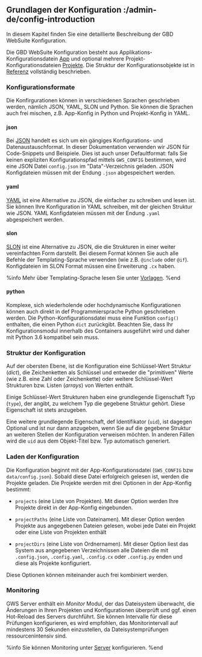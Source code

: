 ## Grundlagen der Konfiguration :/admin-de/config-introduction

In diesem Kapitel finden Sie eine detaillierte Beschreibung der GBD WebSuite Konfiguration. 

Die GBD WebSuite Konfiguration besteht aus Applikations-Konfigurationsdatein [App](/admin-de/config-az/app) und optional mehrere Projekt-Konfigurationsdateien [Projekte](/admin-de/config-az/project). Die Struktur der Konfigurationsobjekte ist in [Referenz](/admin-de/reference) vollständig beschrieben.

### Konfigurationsformate

Die Konfirgurationen können in verschiedenen Sprachen geschrieben werden, nämlich JSON, YAML, SLON und Python. Sie können die Sprachen auch frei mischen, z.B. App-Konfig in Python und Projekt-Konfig in YAML.

#### json

Bei [JSON](https://www.json.org) handelt es sich um ein gängiges Konfigurations- und Datenaustauschformat. In dieser Dokumentation verwenden wir JSON für Code-Snippets und Beispiele. Dies ist auch unser Defaultformat: falls Sie keinen expliziten Konfigurationspfad mittels `GWS_CONFIG` bestimmen, wird eine JSON Datei `config.json` im "Data"-Verzeichnis geladen. JSON Konfigdateien müssen mit der Endung `.json` abgespeichert werden.

#### yaml

[YAML](https://yaml.org) ist eine Alternative zu JSON, die einfacher zu schreiben und lesen ist. Sie können Ihre Konfiguration in YAML schreiben, mit der gleichen Struktur wie JSON. YAML Konfigdateien müssen mit der Endung `.yaml` abgespeichert werden.

#### slon

[SLON](https://github.com/gebrkn/slon) ist  eine Alternative zu JSON, die die Strukturen in einer weiter vereinfachten Form darstellt. Bei diesem Format können Sie auch alle Befehle der Templating-Sprache verwenden (wie z.B. `@include` oder `@if`). Konfigdateien im SLON Format müssen eine Erweiterung `.cx` haben.

%info
 Mehr über Templating-Sprache lesen Sie unter [Vorlagen](/admin-de/config-az/template).
%end

#### python

Komplexe, sich wiederholende oder hochdynamische Konfigurationen können auch direkt in def Programmiersprache Python geschrieben werden. Die Python-Konfigurationsdatei muss eine Funktion `config()` enthalten, die einen Python `dict` zurückgibt. Beachten Sie, dass Ihr Konfigurationsmodul innerhalb des Containers ausgeführt wird und daher mit Python 3.6 kompatibel sein muss.

### Struktur der Konfiguration

Auf der obersten Ebene, ist die Konfiguration eine Schlüssel-Wert Struktur (*dict*), die Zeichenketten als Schlüssel und entweder die "primitiven" Werte (wie z.B. eine Zahl oder Zeichenkette) oder weitere Schlüssel-Wert Strukturen bzw. Listen (*arrays*) von Werten enthält.

Einige Schlüssel-Wert Strukturen haben eine grundlegende Eigenschaft Typ (`type`), der angibt, zu welchem Typ die gegebene Struktur gehört. Diese Eigenschaft ist stets anzugeben.

Eine weitere grundlegende Eigenschaft, def Identifikator (`uid`), ist dagegen Optional und ist nur dann anzugeben, wenn Sie auf die gegebene Struktur an weiteren Stellen der Konfiguration verweisen möchten. In anderen Fällen wird die `uid` aus dem Objekt-Titel bzw. Typ automatisch generiert.

### Laden der Konfiguration

Die Konfiguration beginnt mit der App-Konfigurationsdatei (`GWS_CONFIG` bzw `data/config.json`). Sobald diese Datei erfolgreich gelesen ist, werden die Projekte geladen. Die Projekte werden mit drei Optionen in der App-Konfig bestimmt:

- `projects` (eine Liste von Projekten). Mit dieser Option werden Ihre Projekte direkt in der App-Konfig eingebunden.

- `projectPaths` (eine Liste von Dateinamen). Mit dieser Option werden Projekte aus angegebenen Dateien gelesen, wobei jede Datei ein Projekt oder eine Liste von Projekten enthält

- `projectDirs` (eine Liste von Ordnernamen). Mit dieser Option liest das System aus angegebenen Verzeichnissen alle Dateien die mit `.config.json`, `.config.yaml`, `.config.cx` oder `.config.py` enden und diese als Projekte konfiguriert.

Diese Optionen können miteinander auch frei kombiniert werden.

### Monitoring

GWS Server enthält ein *Monitor* Modul, der das Dateisystem überwacht, die Änderungen in Ihren Projekten und Konfigurationen überprüft und ggf. einen Hot-Reload des Servers durchführt. Sie können Intervalle für diese Prüfungen konfigurieren, es wird empfohlen, das Monitorintervall auf mindestens 30 Sekunden einzustellen, da Dateisystemprüfungen ressourcenintensiv sind.

%info
 Sie können Monitoring unter [Server](/admin-de/config-az/server) konfigurieren.
%end